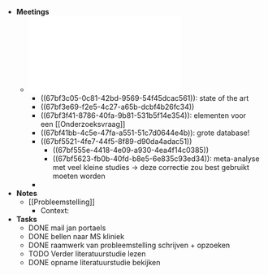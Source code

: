 - **Meetings**
	- ![Systematic_Reviews_in_Health_research_1740585848844_0.pdf](../assets/Systematic_Reviews_in_Health_research_1740585848844_0_1740585941144_0.pdf)
		- ((67bf3c05-0c81-42bd-9569-54f45dcac561)): state of the art
		- ((67bf3e69-f2e5-4c27-a65b-dcbf4b26fc34))
		- ((67bf3f41-8786-40fa-9b81-531b5f14e354)): elementen voor een [[Onderzoeksvraag]]
		- ((67bf41bb-4c5e-47fa-a551-51c7d0644e4b)): grote database!
		- ((67bf5521-4fe7-44f5-8f89-d90da4adac51))
			- ((67bf555e-4418-4e09-a930-4ea4f14c0385))
			- ((67bf5623-fb0b-40fd-b8e5-6e835c93ed34)): meta-analyse met veel kleine studies -> deze correctie zou best gebruikt moeten worden
		-
- **Notes**
	- [[Probleemstelling]]
		- Context:
- **Tasks**
	- DONE mail jan portaels
	- DONE bellen naar MS kliniek
	- DONE raamwerk van probleemstelling schrijven + opzoeken
	- TODO Verder literatuurstudie lezen
	- DONE opname literatuurstudie bekijken
